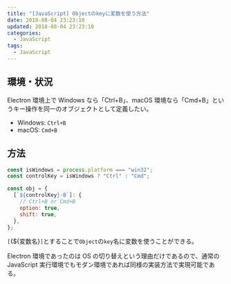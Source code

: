 ```yaml
---
title: "[JavaScript] Objectのkeyに変数を使う方法"
date: 2018-08-04 23:23:10
updated: 2018-08-04 23:23:10
categories:
  - JavaScript
tags:
  - JavaScript
---
```


## 環境・状況

Electron 環境上で Windows なら「Ctrl+B」、macOS 環境なら「Cmd+B」というキー操作を同一のオブジェクトとして定義したい。

- Windows: `Ctrl+B`
- macOS: `Cmd+B`

## 方法

```js
const isWindows = process.platform === "win32";
const controlKey = isWindows ? "Ctrl" : "Cmd";

const obj = {
  [`${controlKey}-B`]: {
    // Ctrl+B or Cmd+B
    option: true,
    shift: true,
  },
};
```

`[`{\${変数名}`]`とすることで`Object`の`key`名に変数を使うことができる。

Electron 環境であったのは OS の切り替えという理由だけであるので、通常の JavaScript 実行環境でもモダン環境であれば同様の実装方法で実現可能である。
